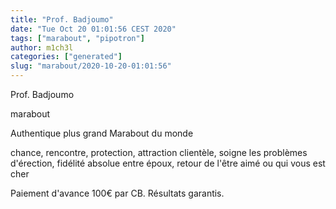 ```yaml
---
title: "Prof. Badjoumo"
date: "Tue Oct 20 01:01:56 CEST 2020"
tags: ["marabout", "pipotron"]
author: m1ch3l
categories: ["generated"]
slug: "marabout/2020-10-20-01:01:56"
---
```


Prof. Badjoumo

marabout

Authentique plus grand Marabout du monde

chance, rencontre, protection, attraction clientèle, soigne les problèmes d'érection, fidélité absolue entre époux, retour de l'être aimé ou qui vous est cher

Paiement d'avance 100€ par CB. Résultats garantis.
